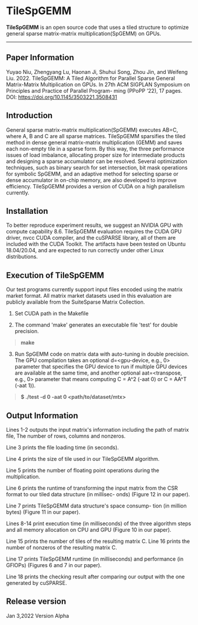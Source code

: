 # TileSpGEMM

 

**TileSpGEMM** is an open source code that uses a tiled structure to optimize general sparse matrix-matrix multiplication(SpGEMM) on GPUs. 


-------------------
## Paper Information

Yuyao Niu, Zhengyang Lu, Haonan Ji, Shuhui Song, Zhou Jin, and Weifeng Liu. 2022. TileSpGEMM: A Tiled Algorithm for Parallel Sparse General Matrix-Matrix Multiplication on GPUs. In 27th ACM SIGPLAN Symposium on Principles and Practice of Parallel Program- ming (PPoPP ’22), 17 pages. DOI:  https://doi.org/10.1145/3503221.3508431

## Introduction

General sparse matrix-matrix multiplication(SpGEMM) executes AB=C, where A, B and C are all sparse matrices. TileSpGEMM sparsifies the tiled method in dense general matrix-matrix multiplication (GEMM) and saves each non-empty tile in a sparse form. By this way, the three performance issues of load imbalance, allocating proper size for intermediate products and designing a sparse accumulator can be resolved. Several optimization techniques, such as binary search for set intersection, bit mask operations for symbolic SpGEMM, and an adaptive method for selecting sparse or dense accumulator in on-chip memory, are also developed to improve efficiency. TileSpGEMM provides a version of CUDA on a high parallelism currently. 


<!-- ## Structure
```
beidoublas/README     instructions on installation
beidoublas/src        C source code, to be compiled into libbeidoublas.so
beidoublas/test       testing code
beidoublas/Makefile   top-level Makefile that does installation and testing
``` -->

## Installation

<!-- To use this code, you need to modify the Makefile with correct g++ installation path and use make for automatic installation. -->
To better reproduce experiment results, we suggest an NVIDIA GPU with compute capability 8.6.
TileSpGEMM evaluation requires the CUDA GPU driver, nvcc CUDA compiler, and the cuSPARSE library, all of them are included with the CUDA Toolkit. The artifacts have been tested on Ubuntu 18.04/20.04, and are expected to run correctly under other Linux distributions.

## Execution of TileSpGEMM
Our test programs currently support input files encoded using the matrix market format. All matrix market datasets used in this evaluation are publicly available from the SuiteSparse Matrix Collection. 

1. Set CUDA path in the Makefile

2. The command 'make' generates an executable file 'test' for double precision.
> **make**

3. Run SpGEMM code on matrix data with auto-tuning in double precision. The GPU compilation takes an optional d=<gpu-device, e.g., 0> parameter that specifies the GPU device to run if multiple GPU devices are available at the same time, and another optional aat=<transpose, e.g., 0> parameter that means computing C = A^2 (-aat 0) or C = AA^T (-aat 1)). 
> **$ ./test -d 0 -aat 0 <path/to/dataset/mtx>**

## Output Information

Lines 1-2 outputs the input matrix's information including the path of matrix file, The number of rows, columns and nonzeros.

Line 3 prints the file loading time (in seconds).

Line 4 prints the size of tile used in our TileSpGEMM algorithm.

Line 5 prints the number of floating point operations during the multiplication.

Line 6 prints the runtime of transforming the input matrix from the CSR format to our tiled data structure (in millisec- onds) (Figure 12 in our paper).

Line 7 prints TileSpGEMM data structure's space consump- tion (in million bytes) (Figure 11 in our paper).

Lines 8-14 print execution time (in milliseconds) of the three algorithm steps and all memory allocation on CPU and GPU (Figure 10 in our paper).

Line 15 prints the number of tiles of the resulting matrix C. Line 16 prints the number of nonzeros of the resulting matrix C.

Line 17 prints TileSpGEMM runtime (in milliseconds) and performance (in GFlOPs) (Figures 6 and 7 in our paper).

Line 18 prints the checking result after comparing our output with the one generated by cuSPARSE.

## Release version
Jan 3,2022 Version Alpha

 




